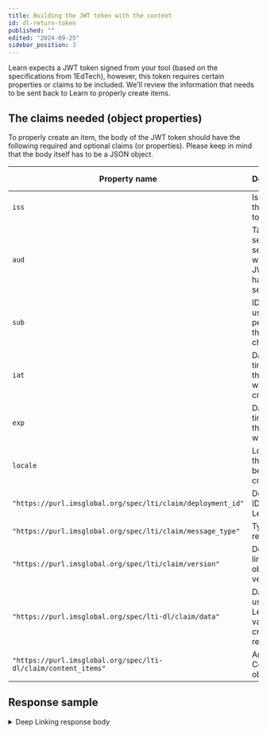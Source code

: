 ```yaml
---
title: Building the JWT token with the content
id: dl-return-token
published: ""
edited: "2024-09-25"
sidebar_position: 3
---
```


Learn expects a JWT token signed from your tool (based on the specifications from 1EdTech), however, this token requires certain properties or claims to be included. We'll review the information that needs to be sent back to Learn to properly create items.

## The claims needed (object properties)

To properly create an item, the body of the JWT token should have the following required and optional claims (or properties). Please keep in mind that the body itself has to be a JSON object.

| Property name                                                  | Description                                                | Value                                                                                                                            | Required by Learn |
| -------------------------------------------------------------- | ---------------------------------------------------------- | -------------------------------------------------------------------------------------------------------------------------------- | ----------------- |
| `iss`                                                          | Issuer of the JWT token                                    | Your Application ID                                                                                                              | Yes               |
| `aud`                                                          | Target server or service where the JWT must have been sent | `https://blackboard.com`                                                                                                         | Yes               |
| `sub`                                                          | ID of the user that is performing the changes or           | Your Application ID                                                                                                              | Yes               |
| `iat`                                                          | Date and time when the token was created                   | Numeric date time in Unix time                                                                                                   | Yes               |
| `exp`                                                          | Date and time when the token will expire                   | Numeric date time in Unix time                                                                                                   | Yes               |
| `locale`                                                       | Locale of the content being created                        | locale code using the format languageCode_regionCode                                                                             | No                |
| `"https://purl.imsglobal.org/spec/lti/claim/deployment_id"`    | Deployment ID sent by Learn                                | Unique ID sent by Learn in the Deep Linking Launch request                                                                       | Yes               |
| `"https://purl.imsglobal.org/spec/lti/claim/message_type"`     | Type of response                                           | `LtiDeepLinkingResponse`                                                                                                         | Yes               |
| `"https://purl.imsglobal.org/spec/lti/claim/version"`          | Deep linking object versopon                               | `1.3.0`                                                                                                                          | Yes               |
| `"https://purl.imsglobal.org/spec/lti-dl/claim/data"`          | Data object used by Learn to validate the creation request | `data` value sent in the `https://purl.imsglobal.org/spec/lti-dl/claim/deep_linking_settings` claim. Must be sent back unaltered | Yes               |
| `"https://purl.imsglobal.org/spec/lti-dl/claim/content_items"` | Array of Content objects                                   | `[{<ContentTypeItem>},{ContentTypeItem},{}]`                                                                                     | Yes               |

## Response sample

<details>
<summary>Deep Linking response body</summary>

```json
{
  "iss": "baaf7da8-f99a-42ca-a72f-292cfd0eb27d",
  "aud": "https://blackboard.com",
  "sub": "baaf7da8-f99a-42ca-a72f-292cfd0eb27d",
  "iat": 1727287883,
  "exp": 1727288183,
  "locale": "en_US",
  "https://purl.imsglobal.org/spec/lti/claim/deployment_id": "86e8b331-a6cd-486c-b006-9893c749e242",
  "https://purl.imsglobal.org/spec/lti/claim/message_type": "LtiDeepLinkingResponse",
  "https://purl.imsglobal.org/spec/lti/claim/version": "1.3.0",
  "https://purl.imsglobal.org/spec/lti-dl/claim/data": "_4_1::_14_1::2::false::true::_13_1::e7a75af804fd4d9fb76812c7cde8ca70::false::false",
  "https://purl.imsglobal.org/spec/lti-dl/claim/content_items": [
    {
      "type": "ltiResourceLink",
      "title": "A title for LTI & 1.3 \" Link",
      "text": "A & description with quotes \"",
      "url": "https://dev.writingcode.dev/lti13",
      "available": {
        "startDateTime": "2024-09-25T13:00:00.000Z",
        "endDateTime": "2024-10-25T13:00:00.000Z"
      },
      "submission": {
        "endDateTime": "2024-10-25T13:00:00.000Z"
      },
      "lineItem": {
        "scoreMaximum": 100,
        "label": "Chapter 12 quiz",
        "resourceId": "xyzpdq1234",
        "tag": "originality"
      }
    }
  ]
}
```

</details>
